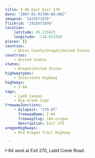 ```yaml
---
title: I-84 East Exit 270
date: "2007-01-01T00:00:00Z"
imageid: "1415671876"
flickrid: "1415671876"
location:
    latitude: 45.215823
    longitude: -118.023259
places: []
counties:
    - Union County|Oregon|United States
countries:
    - United States
states:
    - Oregon|United States
highwaytypes:
    - Interstate Highway
highways:
    - I-84
tags:
    - Ladd Canyon
    - Big Green Sign
freewayJunctions:
    - milepost: "270.87"
      freewayName: I-84
      freewaySlug: i84-oregon
      description: Exit 270
oregonHighways:
    - Old Oregon Trail Highway

---
```

I-84 west at Exit 270, Ladd Creek Road.